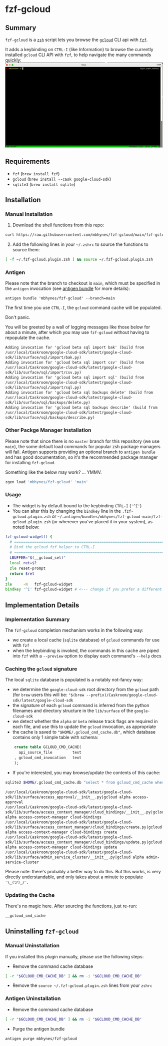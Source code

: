 # fzf-gcloud

## Summary
`fzf-gcloud` is a [`zsh`](https://en.wikipedia.org/wiki/Z_shell) script lets you browse the [`gcloud`](https://cloud.google.com/sdk/gcloud/) CLI api with [`fzf`](https://github.com/junegunn/fzf).

It adds a keybinding on `CTRL-I` (like *I*nformation) to browse the currently installed `gcloud` CLI API with `fzf`, to help navigate the many commands quickly:
![Usage preview](usage_preview.gif)

## Requirements
- `fzf` (`brew install fzf`)
- `gcloud` (`brew install --cask google-cloud-sdk`)
- `sqlite3` (`brew install sqlite`)

## Installation

### Manual Installation
1. Download the shell functions from this repo:
```zsh
curl https://raw.githubusercontent.com/mbhynes/fzf-gcloud/main/fzf-gcloud.plugin.zsh > $HOME/.fzf-gcloud.plugin.zsh
```
2. Add the following lines in your `~/.zshrc` to source the functions to source them:
```zsh
[ -f ~/.fzf-gcloud.plugin.zsh ] && source ~/.fzf-gcloud.plugin.zsh
```
### Antigen
Please note that the branch to checkout is `main`, which must be specified in the `antigen` invocation (see [antigen bundle](https://github.com/zsh-users/antigen/wiki/Commands#antigen-bundle) for more details):
```
antigen bundle 'mbhynes/fzf-gcloud' --branch=main
```
The first time you use `CTRL-I`, the `gcloud` command cache will be populated. 

Don't panic. 

You will be greeted by a wall of logging messages like those below for about a minute, after which you may use `fzf-gcloud` without having to repopulate the cache.
```
Adding invocation for 'gcloud beta sql import bak' (build from /usr/local/Caskroom/google-cloud-sdk/latest/google-cloud-sdk/lib/surface/sql/import/bak.py)
Adding invocation for 'gcloud beta sql import csv' (build from /usr/local/Caskroom/google-cloud-sdk/latest/google-cloud-sdk/lib/surface/sql/import/csv.py)
Adding invocation for 'gcloud beta sql import sql' (build from /usr/local/Caskroom/google-cloud-sdk/latest/google-cloud-sdk/lib/surface/sql/import/sql.py)
Adding invocation for 'gcloud beta sql backups delete' (build from /usr/local/Caskroom/google-cloud-sdk/latest/google-cloud-sdk/lib/surface/sql/backups/delete.py)
Adding invocation for 'gcloud beta sql backups describe' (build from /usr/local/Caskroom/google-cloud-sdk/latest/google-cloud-sdk/lib/surface/sql/backups/describe.py)
```

### Other Packge Manager Installation
Please note that since there is no `master` branch for this repository (we use `main`), the some default load commands for popular zsh package managers will fail. Antigen supports providing an optional branch to `antigen bundle` and has good documentation, so it's the recommended package manager for installing `fzf-gcloud`.

Something like the below may work? ... YMMV.
```zsh
zgen load 'mbhynes/fzf-gcloud' 'main'
```

### Usage
- The widget is by default bound to the keybinding `CTRL-I` (`'^I'`)
- You can alter this by changing the `bindkey` line in the `.fzf-gcloud.plugin.zsh` or `~/.antigen/bundles/mbhynes/fzf-gcloud-main/fzf-gcloud.plugin.zsh` (or wherever you've placed it in your system), as noted below:

```zsh
fzf-gcloud-widget() {
  # ==========================================================================
  # Bind the gcloud fzf helper to CTRL-I
  # ==========================================================================
  LBUFFER="$(__gcloud_sel)"
  local ret=$?
  zle reset-prompt
  return $ret
}
zle     -N   fzf-gcloud-widget
bindkey '^I' fzf-gcloud-widget # <--- change if you prefer a different keybinding
```

## Implementation Details

### Implementation Summary
The `fzf-gcloud` completion mechanism works in the following way:
- we create a local cache (`sqlite` database) of `gcloud` commands for use with `fzf`
- when the keybinding is invoked, the commands in this cache are piped into `fzf` with a `--preview` option to display each command's `--help` docs

### Caching the `gcloud` signature
The local `sqlite` database is populated is a notably not-fancy way:
- we determine the `google-cloud-sdk` root directory from the `gcloud` path (for `brew` users this will be: `"$(brew --prefix)/Caskroom/google-cloud-sdk/latest/google-cloud-sdk`
- the signature of each `gcloud` command is inferred from the python filenames and directory structure in the `lib/surface` of the `google-cloud-sdk`
- we detect whether the `alpha` or `beta` release track flags are required in each file, and use this to update the `gcloud` invocation, as appropriate
- the cache is saved to `"$HOME/.gcloud_cmd_cache.db"`, which database contains only 1 simple table with schema:
```sql
    create table GCLOUD_CMD_CACHE(
      api_source_file         text
    , gcloud_cmd_invocation   text
    );
```
- If you're interested, you may browse/update the contents of this cache:
```bash
sqlite3 $HOME/.gcloud_cmd_cache.db "select * from gcloud_cmd_cache where gcloud_cmd_invocation like '%alpha%' order by api_source_file limit 5;"
```
```
/usr/local/Caskroom/google-cloud-sdk/latest/google-cloud-sdk/lib/surface/access_approval/__init__.py|gcloud alpha access-approval
/usr/local/Caskroom/google-cloud-sdk/latest/google-cloud-sdk/lib/surface/access_context_manager/cloud_bindings/__init__.py|gcloud alpha access-context-manager cloud-bindings
/usr/local/Caskroom/google-cloud-sdk/latest/google-cloud-sdk/lib/surface/access_context_manager/cloud_bindings/create.py|gcloud alpha access-context-manager cloud-bindings create
/usr/local/Caskroom/google-cloud-sdk/latest/google-cloud-sdk/lib/surface/access_context_manager/cloud_bindings/update.py|gcloud alpha access-context-manager cloud-bindings update
/usr/local/Caskroom/google-cloud-sdk/latest/google-cloud-sdk/lib/surface/admin_service_cluster/__init__.py|gcloud alpha admin-service-cluster
```

Please note: there's probably a better way to do this. But this works, is very directly understandable, and only takes about a minute to populate `¯\_(ツ)_/¯`.

### Updating the Cache
There's no magic here. After sourcing the functions, just re-run:
```zsh
__gcloud_cmd_cache
```

## Uninstalling `fzf-gcloud`

### Manual Uninstallation
If you installed this plugin manually, please use the following steps:
- Remove the command cache database
```bash
[ -r "$GCLOUD_CMD_CACHE_DB" ] && rm -i "$GCLOUD_CMD_CACHE_DB"
```
- Remove the `source ~/.fzf-gcloud.plugin.zsh` lines from your `zshrc`

### Antigen Uninstallation
- Remove the command cache database
```bash
[ -r "$GCLOUD_CMD_CACHE_DB" ] && rm -i "$GCLOUD_CMD_CACHE_DB"
```
- Purge the antigen bundle
```zsh
antigen purge mbhynes/fzf-gcloud
```

